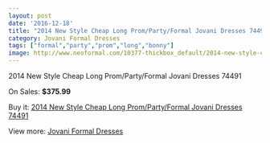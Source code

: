 ```yaml
---
layout: post
date: '2016-12-18'
title: "2014 New Style Cheap Long Prom/Party/Formal Jovani Dresses 74491"
category: Jovani Formal Dresses
tags: ["formal","party","prom","long","bonny"]
image: http://www.neoformal.com/10377-thickbox_default/2014-new-style-cheap-long-prom-party-formal-jovani-dresses-74491.jpg
---
```

2014 New Style Cheap Long Prom/Party/Formal Jovani Dresses 74491

On Sales: **$375.99**
<a href="https://www.neoformal.com/en/jovani-formal-dresses-2014/3602-2014-new-style-cheap-long-prom-party-formal-jovani-dresses-74491.html"><amp-img layout="responsive" width="600" height="600" src="//www.neoformal.com/10377-thickbox_default/2014-new-style-cheap-long-prom-party-formal-jovani-dresses-74491.jpg" alt="2014 New Style Cheap Long Prom/Party/Formal Jovani Dresses 74491 0" /></a>
<a href="https://www.neoformal.com/en/jovani-formal-dresses-2014/3602-2014-new-style-cheap-long-prom-party-formal-jovani-dresses-74491.html"><amp-img layout="responsive" width="600" height="600" src="//www.neoformal.com/10378-thickbox_default/2014-new-style-cheap-long-prom-party-formal-jovani-dresses-74491.jpg" alt="2014 New Style Cheap Long Prom/Party/Formal Jovani Dresses 74491 1" /></a>

Buy it: [2014 New Style Cheap Long Prom/Party/Formal Jovani Dresses 74491](https://www.neoformal.com/en/jovani-formal-dresses-2014/3602-2014-new-style-cheap-long-prom-party-formal-jovani-dresses-74491.html "2014 New Style Cheap Long Prom/Party/Formal Jovani Dresses 74491")

View more: [Jovani Formal Dresses](https://www.neoformal.com/en/49-jovani-formal-dresses-2014 "Jovani Formal Dresses")
